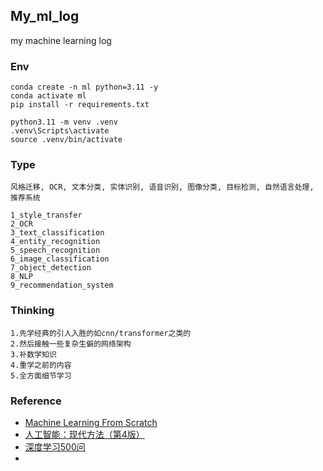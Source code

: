 ## My_ml_log

my machine learning log

### Env

```shell
conda create -n ml python=3.11 -y
conda activate ml
pip install -r requirements.txt

python3.11 -m venv .venv
.venv\Scripts\activate
source .venv/bin/activate
```

### Type

```
风格迁移, OCR, 文本分类, 实体识别, 语音识别, 图像分类, 目标检测, 自然语言处理, 推荐系统

1_style_transfer
2_OCR
3_text_classification
4_entity_recognition
5_speech_recognition
6_image_classification
7_object_detection
8_NLP
9_recommendation_system
```

### Thinking
```text
1.先学经典的引人入胜的如cnn/transformer之类的
2.然后接触一些复杂生僻的网络架构
3.补数学知识
4.重学之前的内容
5.全方面细节学习
```

### Reference

- [Machine Learning From Scratch](https://www.youtube.com/watch?v=p1hGz0w_OCo&list=PLFJCJMjAqfRLtPS5TOdrr8c3Gv6M1djmi)
- [人工智能：现代方法（第4版）](pdf-no-links)
- [深度学习500问](https://github.com/aceliuchanghong/DeepLearning-500-questions)
- 
